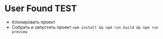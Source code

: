 # User Found TEST

* Клонировать проект
* Собрать и запустить проект `npm install && npm run build && npm run preview`
